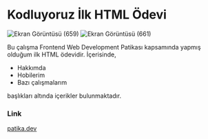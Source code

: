 # Kodluyoruz İlk HTML Ödevi

![Ekran Görüntüsü (659)](https://user-images.githubusercontent.com/107553286/185934561-42990b41-4d59-45e1-94da-12bf80838a60.png)
![Ekran Görüntüsü (661)](https://user-images.githubusercontent.com/107553286/185934677-5ae5822b-bc24-4318-b606-48fa5798d8ec.png)

Bu çalışma Frontend Web Development Patikası kapsamında yapmış olduğum ilk HTML ödevidir. İçerisinde,

* Hakkımda
* Hobilerim
* Bazı çalışmalarım

başlıkları altında içerikler bulunmaktadır.


### Link
[patika.dev](https://www.patika.dev/tr)